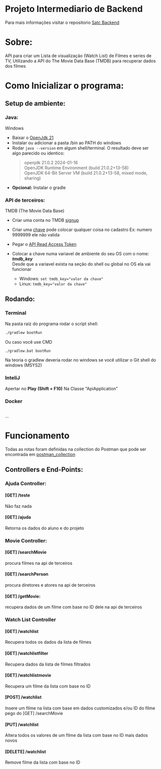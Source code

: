 # Projeto Intermediario de Backend
Para mais informações visitar o repositorio 
[Satc Backend](https://github.com/thiagolarangeiras/backend)

# Sobre:
API para criar um Lista de visualização (Watch List) de Filmes e series de TV, Utilizando a API do The Movie Data Base (TMDB) para recuperar dados dos filmes 

# Como Inicializar o programa:    

## Setup de ambiente:

### Java:

Windows
* Baixar o [OpenJdk 21](https://jdk.java.net/21/)
* Instalar ou adicionar a pasta /bin ao PATH do windows
* Rodar `java --version` em algum shell/terminal. O resultado deve ser algo parecido ou identico:  
    > openjdk 21.0.2 2024-01-16     
    > OpenJDK Runtime Environment (build 21.0.2+13-58)      
    > OpenJDK 64-Bit Server VM (build 21.0.2+13-58, mixed mode, sharing)    
* **Opcional:** Instalar o gradle

### API de terceiros:

TMDB (The Movie Data Base)
* Criar uma conta no TMDB [signup](https://www.themoviedb.org/signup)
* Criar uma [chave](https://www.themoviedb.org/settings/api) pode colocar qualquer coisa no cadastro Ex: numero 9999999 ele não valida
  
* Pegar o [API Read Access Token](https://www.themoviedb.org/settings/api)
* Colocar a chave numa variavel de ambiente do seu OS com o nome: ***tmdb_key***    
  Desde que a variavel exista na seção do shell ou global no OS ela vai funcionar
  * Windows: ```set tmdb_key="valor da chave"```
  * Linux: ```tmdb_key="valor da chave"```

## Rodando:

### Terminal
Na pasta raiz do programa rodar o script shell:
```sh
./gradlew bootRun
```
Ou caso você use CMD
```sh
./gradlew.bat bootRun
```
Na teoria o gradlew deveria rodar no windows se você utilizar o Git shell do windows (MSYS2)    

### InteliJ 
Apertar no **Play** **(Shift + F10)** Na Classe "ApiApplication"

### Docker
```sh

```
...


# Funcionamento
Todas as rotas foram definidas na collection do Postman que pode ser encontrada em [postman_collection](./postman_collection.json)

## Controllers e End-Points:

### Ajuda Controller:

#### [GET] /teste
Não faz nada 

#### [GET] /ajuda
Retorna os dados do aluno e do projeto

### Movie Controller:

#### [GET] /searchMovie    
procura filmes na api de terceiros
    
#### [GET] /searchPerson
procura diretores e atores na api de terceiros

#### [GET] /getMovie:     
recupera dados de um filme com base no ID dele na api de terceiros

### Watch List Controller

#### [GET] /watchlist
Recupera todos os dados da lista de filmes

#### [GET] /watchlistfilter
Recupera dados da lista de filmes filtrados

#### [GET] /watchlistmovie
Recupera um filme da lista com base no ID

#### [POST] /watchlist
Insere um filme na lista com base em dados customizados e/ou ID do filme pego do [GET] /searchMovie

#### [PUT] /watchlist 
Altera todos os valores de um filme da lista com base no ID mais dados novos

#### [DELETE] /watchlist
Remove filme da lista com base no ID
